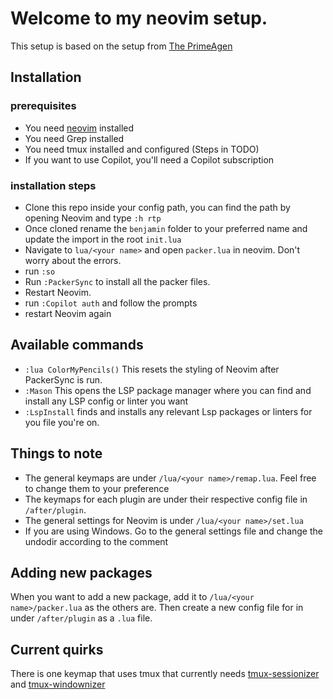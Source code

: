 # Welcome to my neovim setup.

This setup is based on the setup from [The PrimeAgen](https://www.youtube.com/watch?v=w7i4amO_zaE)

## Installation

### prerequisites
- You need [neovim](https://neovim.io/) installed
- You need Grep installed
- You need tmux installed and configured (Steps in TODO)
- If you want to use Copilot, you'll need a Copilot subscription

### installation steps
- Clone this repo inside your config path, you can find the path by opening Neovim and type `:h rtp`
- Once cloned rename the `benjamin` folder to your preferred name and update the import in the root `init.lua` 
- Navigate to `lua/<your name>` and open `packer.lua` in neovim. Don't worry about the errors.
- run `:so`
- Run `:PackerSync` to install all the packer files.
- Restart Neovim.
- run `:Copilot auth` and follow the prompts
- restart Neovim again


## Available commands
- `:lua ColorMyPencils()` This resets the styling of Neovim after PackerSync is run.
- `:Mason` This opens the LSP package manager where you can find and install any LSP config or linter you want
- `:LspInstall` finds and installs any relevant Lsp packages or linters for you file you're on.

## Things to note
- The general keymaps are under `/lua/<your name>/remap.lua`. Feel free to change them to your preference
- The keymaps for each plugin are under their respective config file in `/after/plugin`.
- The general settings for Neovim is under `/lua/<your name>/set.lua`
- If you are using Windows. Go to the general settings file and change the undodir according to the comment

## Adding new packages
When you want to add a new package, add it to `/lua/<your name>/packer.lua` as the others are. Then create a new config file for in under `/after/plugin` as a `.lua` file.

## Current quirks
There is one keymap that uses tmux that currently needs [tmux-sessionizer](https://github.com/ThePrimeagen/.dotfiles/blob/master/bin/.local/scripts/tmux-sessionizer) and [tmux-windownizer](https://github.com/ThePrimeagen/.dotfiles/blob/master/bin/.local/scripts/tmux-windowizer)
